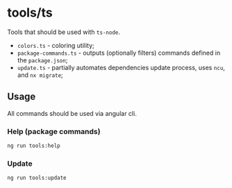# tools/ts

Tools that should be used with `ts-node`.

- `colors.ts` - coloring utility;
- `package-commands.ts` - outputs (optionally filters) commands defined in the `package.json`;
- `update.ts` - partially automates dependencies update process, uses `ncu`, and `nx migrate`;

## Usage

All commands should be used via angular cli.

### Help (package commands)

```bash
ng run tools:help
```

### Update

```bash
ng run tools:update
```
